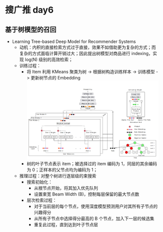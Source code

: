 # 搜广推 day6

## 基于树模型的召回

+ Learning Tree-based Deep Model for Recommender Systems
  + 动机：内积的直接检索方式过于直接，效果不如借助更为复杂的方式；而复杂的方式面临计算开销过大；因此提出树模型对商品进行 indexing，实现 log(N) 级别的高效检索；
  + 训练过程：
    + 将 Item 利用 KMeans 聚类为树 -> 根据树构造训练样本 -> 训练模型 -> 更新树节点的 Embedding
      ![arch](pic/arch.png)
    + 树的叶子节点表示 item；被选择过的 item 编码为 1，同层的其余编码为 0；正样本的父节点均为编码为 1；
  + 推理过程：对整个树进行逐层级的束搜索
    + 搜索初始化：
      + 从根节点开始，将其加入优先队列
      + 设置束宽 Beam Width (B)，控制每层保留的最大节点数
    + 层次检索过程：
      + 对于当前层的每个节点，使用深度模型预测用户对其所有子节点的兴趣得分
      + 从所有子节点中选择得分最高的 B 个节点，加入下一层的候选集
      + 重复此过程，直到达到叶子节点层